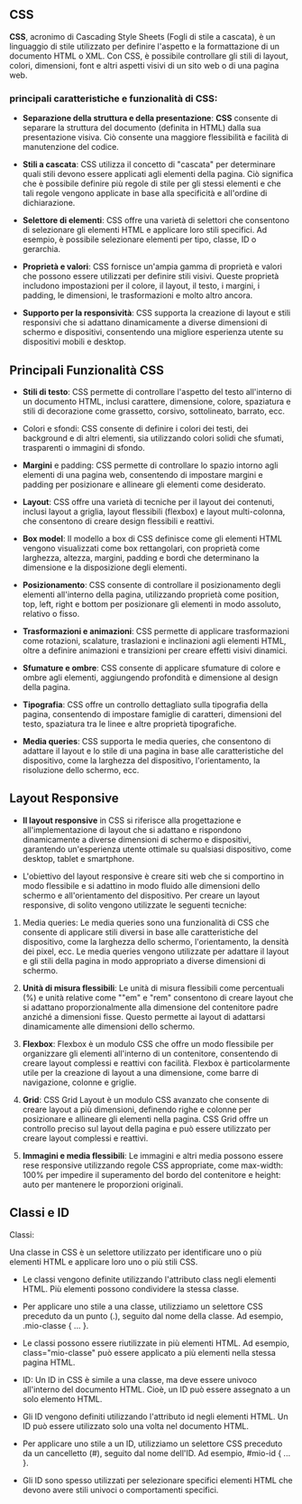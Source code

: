 ## CSS

**CSS**, acronimo di Cascading Style Sheets (Fogli di stile a cascata), è un linguaggio di stile utilizzato per definire l'aspetto e la formattazione di un documento HTML o XML. Con CSS, è possibile controllare gli stili di layout, colori, dimensioni, font e altri aspetti visivi di un sito web o di una pagina web.

### principali caratteristiche e funzionalità di CSS:

- **Separazione della struttura e della presentazione**: **CSS** consente di separare la struttura del documento (definita in HTML) dalla sua presentazione visiva. Ciò consente una maggiore flessibilità e facilità di manutenzione del codice.

- **Stili a cascata**: CSS utilizza il concetto di "cascata" per determinare quali stili devono essere applicati agli elementi della pagina. Ciò significa che è possibile definire più regole di stile per gli stessi elementi e che tali regole vengono applicate in base alla specificità e all'ordine di dichiarazione.

- **Selettore di elementi**: CSS offre una varietà di selettori che consentono di selezionare gli elementi HTML e applicare loro stili specifici. Ad esempio, è possibile selezionare elementi per tipo, classe, ID o gerarchia.
- **Proprietà e valori**: CSS fornisce un'ampia gamma di proprietà e valori che possono essere utilizzati per definire stili visivi. Queste proprietà includono impostazioni per il colore, il layout, il testo, i margini, i padding, le dimensioni, le trasformazioni e molto altro ancora.
- **Supporto per la responsività**: CSS supporta la creazione di layout e stili responsivi che si adattano dinamicamente a diverse dimensioni di schermo e dispositivi, consentendo una migliore esperienza utente su dispositivi mobili e desktop.

## Principali Funzionalità CSS

- **Stili di testo**: CSS permette di controllare l'aspetto del testo all'interno di un documento HTML, inclusi carattere, dimensione, colore, spaziatura e stili di decorazione come grassetto, corsivo, sottolineato, barrato, ecc.
- Colori e sfondi: CSS consente di definire i colori dei testi, dei background e di altri elementi, sia utilizzando colori solidi che sfumati, trasparenti o immagini di sfondo.

- **Margini** e padding: CSS permette di controllare lo spazio intorno agli elementi di una pagina web, consentendo di impostare margini e padding per posizionare e allineare gli elementi come desiderato.

- **Layout**: CSS offre una varietà di tecniche per il layout dei contenuti, inclusi layout a griglia, layout flessibili (flexbox) e layout multi-colonna, che consentono di creare design flessibili e reattivi.
- **Box model**: Il modello a box di CSS definisce come gli elementi HTML vengono visualizzati come box rettangolari, con proprietà come larghezza, altezza, margini, padding e bordi che determinano la dimensione e la disposizione degli elementi.
- **Posizionamento**: CSS consente di controllare il posizionamento degli elementi all'interno della pagina, utilizzando proprietà come position, top, left, right e bottom per posizionare gli elementi in modo assoluto, relativo o fisso.
- **Trasformazioni e animazioni**: CSS permette di applicare trasformazioni come rotazioni, scalature, traslazioni e inclinazioni agli elementi HTML, oltre a definire animazioni e transizioni per creare effetti visivi dinamici.
- **Sfumature e ombre**: CSS consente di applicare sfumature di colore e ombre agli elementi, aggiungendo profondità e dimensione al design della pagina.
- **Tipografia**: CSS offre un controllo dettagliato sulla tipografia della pagina, consentendo di impostare famiglie di caratteri, dimensioni del testo, spaziatura tra le linee e altre proprietà tipografiche.
- **Media queries**: CSS supporta le media queries, che consentono di adattare il layout e lo stile di una pagina in base alle caratteristiche del dispositivo, come la larghezza del dispositivo, l'orientamento, la risoluzione dello schermo, ecc.

## Layout Responsive

- **Il layout responsive** in CSS si riferisce alla progettazione e all'implementazione di layout che si adattano e rispondono dinamicamente a diverse dimensioni di schermo e dispositivi, garantendo un'esperienza utente ottimale su qualsiasi dispositivo, come desktop, tablet e smartphone.

- L'obiettivo del layout responsive è creare siti web che si comportino in modo flessibile e si adattino in modo fluido alle dimensioni dello schermo e all'orientamento del dispositivo.
  Per creare un layout responsive, di solito vengono utilizzate le seguenti tecniche:

1.  Media queries: Le media queries sono una funzionalità di CSS che consente di applicare stili diversi in base alle caratteristiche del dispositivo, come la larghezza dello schermo, l'orientamento, la densità dei pixel, ecc. Le media queries vengono utilizzate per adattare il layout e gli stili della pagina in modo appropriato a diverse dimensioni di schermo.

2.  **Unità di misura flessibili**: Le unità di misura flessibili come percentuali (%) e unità relative come ""em" e "rem" consentono di creare layout che si adattano proporzionalmente alla dimensione del contenitore padre anziché a dimensioni fisse. Questo permette ai layout di adattarsi dinamicamente alle dimensioni dello schermo.

3.  **Flexbox**: Flexbox è un modulo CSS che offre un modo flessibile per organizzare gli elementi all'interno di un contenitore, consentendo di creare layout complessi e reattivi con facilità. Flexbox è particolarmente utile per la creazione di layout a una dimensione, come barre di navigazione, colonne e griglie.
4.  **Grid**: CSS Grid Layout è un modulo CSS avanzato che consente di creare layout a più dimensioni, definendo righe e colonne per posizionare e allineare gli elementi nella pagina. CSS Grid offre un controllo preciso sul layout della pagina e può essere utilizzato per creare layout complessi e reattivi.
5.  **Immagini e media flessibili**: Le immagini e altri media possono essere rese responsive utilizzando regole CSS appropriate, come max-width: 100% per impedire il superamento del bordo del contenitore e height: auto per mantenere le proporzioni originali.

## Classi e ID

Classi:

Una classe in CSS è un selettore utilizzato per identificare uno o più elementi HTML e applicare loro uno o più stili CSS.

- Le classi vengono definite utilizzando l'attributo class negli elementi HTML. Più elementi possono condividere la stessa classe.
- Per applicare uno stile a una classe, utilizziamo un selettore CSS preceduto da un punto (.), seguito dal nome della classe. Ad esempio, .mio-classe { ... }.

- Le classi possono essere riutilizzate in più elementi HTML. Ad esempio, class="mio-classe" può essere applicato a più elementi nella stessa pagina HTML.

- ID: Un ID in CSS è simile a una classe, ma deve essere univoco all'interno del documento HTML. Cioè, un ID può essere assegnato a un solo elemento HTML.

- Gli ID vengono definiti utilizzando l'attributo id negli elementi HTML. Un ID può essere utilizzato solo una volta nel documento HTML.

- Per applicare uno stile a un ID, utilizziamo un selettore CSS preceduto da un cancelletto (#), seguito dal nome dell'ID. Ad esempio, #mio-id { ... }.
- Gli ID sono spesso utilizzati per selezionare specifici elementi HTML che devono avere stili univoci o comportamenti specifici.
